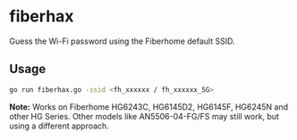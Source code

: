 # fiberhax
Guess the Wi-Fi password using the Fiberhome default SSID.

## Usage

```bash
go run fiberhax.go -ssid <fh_xxxxxx / fh_xxxxxx_5G>
```

**Note:** Works on Fiberhome HG6243C, HG6145D2, HG6145F, HG6245N and other HG Series. Other models like AN5506-04-FG/FS may still work, but using a different approach.
